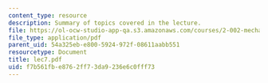 ```yaml
---
content_type: resource
description: Summary of topics covered in the lecture.
file: https://ol-ocw-studio-app-qa.s3.amazonaws.com/courses/2-002-mechanics-and-materials-ii-spring-2004/f7b561fbe8762ff73da9236e6c0fff73_lec7.pdf
file_type: application/pdf
parent_uid: 54a325eb-e800-5924-972f-08611aabb551
resourcetype: Document
title: lec7.pdf
uid: f7b561fb-e876-2ff7-3da9-236e6c0fff73
---
```

